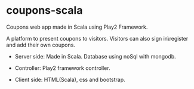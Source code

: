# coupons-scala
Coupons web app made in Scala using Play2 Framework.

A platform to present coupons to visitors.
Visitors can also sign in\register and add their own coupons.

* Server side:
Made in Scala.
Database using noSql with mongodb.

* Controller:
Play2 framework controller.

* Client side:
HTML(Scala), css and bootstrap.
